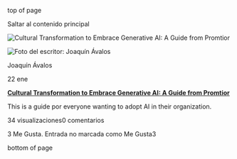 top of page

Saltar al contenido principal

![Cultural Transformation to Embrace Generative AI: A Guide from Promtior](https://static.wixstatic.com/media/3571ab_7fe2bcd468074c12b8985a4b28112c28~mv2.jpg/v1/fill/w_454,h_341,fp_0.50_0.50,q_90,enc_auto/3571ab_7fe2bcd468074c12b8985a4b28112c28~mv2.webp)

![Foto del escritor: Joaquín Ávalos](https://static.wixstatic.com/media/35d56d_4c294a91cc6c44ab84ce1a34f10d5151%7Emv2.jpg/v1/fill/w_32,h_32,al_c,q_80,usm_0.66_1.00_0.01,enc_auto/35d56d_4c294a91cc6c44ab84ce1a34f10d5151%7Emv2.jpg)

Joaquín Ávalos

22 ene

[**Cultural Transformation to Embrace Generative AI: A Guide from Promtior**](https://www.promtior.ai/post/cultural-transformation-to-embrace-generative-ai-a-guide-from-promtior)

This is a guide por everyone wanting to adopt AI in their organization.

34 visualizaciones0 comentarios

3 Me Gusta. Entrada no marcada como Me Gusta3

bottom of page